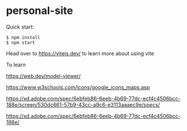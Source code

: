 # personal-site

Quick start:

```
$ npm install
$ npm start
````

Head over to https://vitejs.dev/ to learn more about using vite

To learn

https://web.dev/model-viewer/

https://www.w3schools.com/icons/google_icons_maps.asp

https://xd.adobe.com/spec/6ebfeb86-6eeb-4b69-77dc-ecf4c4506bcc-188e/screen/530dc661-57b9-43cc-a9c6-e3113aaaec9e/specs/


https://xd.adobe.com/spec/6ebfeb86-6eeb-4b69-77dc-ecf4c4506bcc-188e/

